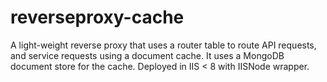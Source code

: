 # reverseproxy-cache
A light-weight reverse proxy that uses a router table to route API requests, and service requests using a document cache. It uses a MongoDB document store for the cache. Deployed in IIS < 8 with IISNode wrapper.
